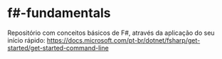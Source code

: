 # f#-fundamentals
Repositório com conceitos básicos de F#, através da aplicação do seu início rápido: https://docs.microsoft.com/pt-br/dotnet/fsharp/get-started/get-started-command-line
